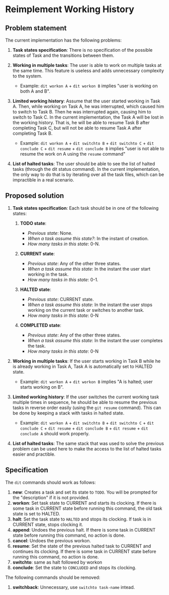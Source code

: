 # Reimplement Working History

## Problem statement

The current implementation has the following problems:

1. **Task states specification**: There is no specification of the possible
   states of Task and the transitions between them.

2. **Working in multiple tasks**: The user is able to work on multiple tasks at
   the same time. This feature is useless and adds unnecessary complexity to the
   system.
    * Example: `dit workon A` + `dit workon B` implies "user is working on both
      A and B".

3. **Limited working history**: Assume that the user started working in Task A.
   Then, while working on Task A, he was interrupted, which caused him to switch
   to Task B. Then he was interrupted again, causing him to switch to Task C. In
   the current implementation, the Task A will be lost in the working history.
   That is, he will be able to resume Task B after completing Task C, but will
   not be able to resume Task A after completing Task B.

    * Example: `dit workon A` + `dit switchto B` + `dit switchto C` +
               `dit conclude C` + `dit resume` + `dit conclude B` implies
               "user is not able to resume the work on A using the `resume`
               command"

4. **List of halted tasks**: The user should be able to see
   the list of halted tasks (through the dit status command). In the current
   implementation, the only way to do that is by iterating over all the task
   files, which can be impractible in a real scenario.

## Proposed solution

1. **Task states specification**: Each task should be in one of the following
   states:

    1. **TODO state**:
        * *Previous state*: None.
        * *When a task assume this state?*: In the instant of creation.
        * *How many tasks in this state*: 0-N.

    2. **CURRENT state**:
        * *Previous state*: Any of the other three states.
        * *When a task assume this state*: In the instant the user start working
          in the task.
        * *How many tasks in this state*: 0-1.

    3. **HALTED state**:
        * *Previous state*: CURRENT state.
        * *When a task assume this state*: In the instant the user stops working
          on the current task or switches to another task.
        * *How many tasks in this state*: 0-N

    4. **COMPLETED state**:
        * *Previous state*: Any of the other three states.
        * *When a task assume this state*: In the instant the user completes the task.
        * *How many tasks in this state*: 0-N

2. **Working in multiple tasks**: If the user starts working in Task B while he
   is already working in Task A, Task A is automatically set to HALTED state.

    * Example: `dit workon A` + `dit workon B` implies "A is halted; user starts
      working on B".

3. **Limited working history**: If the user switches the current working task
   multiple times in sequence, he should be able to resume the previous tasks in
   reverse order easily (using the `git resume` command). This can be done by
   keeping a stack with tasks in halted state.

    * Example: `dit workon A` + `dit switchto B` + `dit switchto C` +
               `dit conclude C` + `dit resume` + `dit conclude B` +
               `dit resume` + `dit conclude A` should work properly.

4. **List of halted tasks**: The same stack that was used to solve the previous
   problem can be used here to make the access to the list of halted tasks
   easier and practible.

## Specification

The `dit` commands should work as follows:

1. **new**: Creates a task and set its state to `TODO`. You will be prompted for
   the "description" if it is not provided.
2. **workon**: Set task state to CURRENT and starts its clocking. If there is
   some task in CURRENT state before running this command, the old task state is
   set to HALTED.
3. **halt**: Set the task state to `HALTED` and stops its clocking. If task is in
   CURRENT state, stops clocking it.
4. **append**: Undoes the previous halt. If there is some task in CURRENT state
   before running this command, no action is done.
5. **cancel**: Undoes the previous workon.
6. **resume**: Set the state of the previous halted task to CURRENT and
   continues its clocking. If there is some task in CURRENT state before running
   this command, no action is done.
7. **switchto**: same as halt followed by workon
7. **conclude**: Set the state to `CONCLUDED` and stops its clocking.

The following commands should be removed:

1. **switchback**: Unnecessary, use `switchto task-name` intead.
